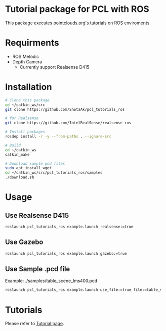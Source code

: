 # Tutorial package for PCL with ROS

This package executes [pointclouds.org's tutorials](http://www.pointclouds.org/documentation/tutorials/)
on ROS enviroments.

# Requirments

- ROS Melodic
- Depth Camera
    - Currently support Realsense D415

# Installation

```bash
# Clone this package
cd ~/catkin_ws/src
git clone https://github.com/ShotaAk/pcl_tutorials_ros

# for Realsense
git clone https://github.com/IntelRealSense/realsense-ros

# Install packages
rosdep install -r -y --from-paths . --ignore-src

# Build
cd ~/catkin_ws
catkin_make

# Download sample pcd files
sudo apt install wget
cd ~/catkin_ws/src/pcl_tutorials_ros/samples
./download.sh
```

# Usage

## Use Realsense D415

```bash
roslaunch pcl_tutorials_ros example.launch realsense:=true
```

## Use Gazebo

```bash
roslaunch pcl_tutorials_ros example.launch gazebo:=true
```

## Use Sample .pcd file

Example: ./samples/table_scene_lms400.pcd

```bash
roslaunch pcl_tutorials_ros example.launch use_file:=true file:=table_scene_lms400.pcd
```

# Tutorials

Please refer to [Tutorial page](./doc/Tutorials.md).

